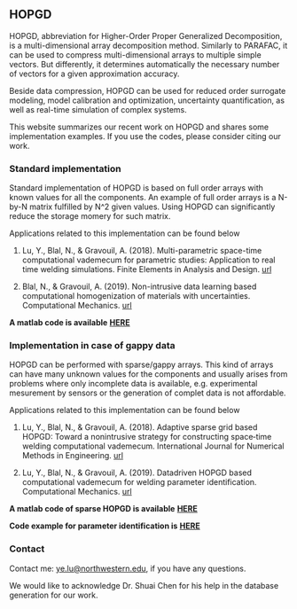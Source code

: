 ## HOPGD

HOPGD, abbreviation for Higher-Order Proper Generalized Decomposition, is a multi-dimensional array decomposition method. Similarly to PARAFAC, it can be used to compress multi-dimensional arrays to multiple simple vectors. But differently, it determines automatically the necessary number of vectors for a given approximation accuracy. 

Beside data compression, HOPGD can be used for reduced order surrogate modeling,  model calibration and optimization, uncertainty quantification, as well as real-time simulation of complex systems.

This website summarizes our recent work on HOPGD and shares some implementation examples. If you use the codes, please consider citing our work.

### Standard implementation

Standard implementation of HOPGD is based on full order arrays with known values for all the components. An example of full order arrays is a N-by-N matrix fulfilled by N^2 given values. Using HOPGD can significantly reduce the storage momery for such matrix.  

Applications related to this implementation can be found below

1. Lu, Y., Blal, N., & Gravouil, A. (2018). Multi-parametric space-time computational vademecum for parametric studies: Application to real time welding simulations. Finite Elements in Analysis and Design. [url](https://www.sciencedirect.com/science/article/pii/S0168874X16305832)

2. Blal, N., & Gravouil, A. (2019). Non-intrusive data learning based computational homogenization of materials with uncertainties. Computational Mechanics. [url](https://link.springer.com/article/10.1007/s00466-019-01682-7)

**A matlab code is available** [**HERE**](https://github.com/yelu-git/hopgd/blob/master/HOPGD.zip)


### Implementation in case of gappy data

HOPGD can be performed with sparse/gappy arrays. This kind of arrays can have many unknown values for the components and usually arises from problems where only incomplete data is available, e.g. experimental mesurement by sensors or the generation of complet data is not affordable. 

Applications related to this implementation can be found below

1. Lu, Y., Blal, N., & Gravouil, A. (2018). Adaptive sparse grid based HOPGD: Toward a nonintrusive strategy for constructing space‐time welding computational vademecum. International Journal for Numerical Methods in Engineering. [url](https://onlinelibrary.wiley.com/doi/abs/10.1002/nme.5793)

2. Lu, Y., Blal, N., & Gravouil, A. (2019). Datadriven HOPGD based computational vademecum for welding parameter identification. Computational Mechanics. [url](https://link.springer.com/article/10.1007/s00466-018-1656-8)

**A matlab code of sparse HOPGD is available** [**HERE**](https://github.com/yelu-git/hopgd/blob/master/SparseHOPGD.zip)

**Code example for parameter identification is** [**HERE**](https://github.com/yelu-git/hopgd/blob/master/ParamIdentification.zip)


### Contact

Contact me: ye.lu@northwestern.edu, if you have any questions.

We would like to acknowledge Dr. Shuai Chen for his help in the database generation for our work.

